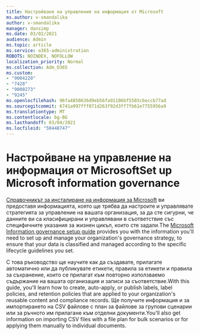 ```yaml
---
title: Настройване на управление на информация от Microsoft
ms.author: v-smandalika
author: v-smandalika
manager: dansimp
ms.date: 03/02/2021
audience: Admin
ms.topic: article
ms.service: o365-administration
ROBOTS: NOINDEX, NOFOLLOW
localization_priority: Normal
ms.collection: Adm_O365
ms.custom:
- "9004220"
- "7428"
- "9000273"
- "9245"
ms.openlocfilehash: 96fa4850636d9eb56fa91106bf5503c6eccb77ad
ms.sourcegitcommit: 6741a997fff871d263f92d3ff7fb61e7755956a9
ms.translationtype: MT
ms.contentlocale: bg-BG
ms.lasthandoff: 03/04/2021
ms.locfileid: "50448747"
---
```

# <a name="set-up-microsoft-information-governance"></a><span data-ttu-id="c99d6-102">Настройване на управление на информация от Microsoft</span><span class="sxs-lookup"><span data-stu-id="c99d6-102">Set up Microsoft information governance</span></span>

<span data-ttu-id="c99d6-103">[Справочникът за инсталиране на информация за Microsoft](https://go.microsoft.com/fwlink/?linkid=2146529) ви предоставя информацията, която ще трябва да настроите и управлявате стратегията за управление на вашата организация, за да сте сигурни, че данните ви са класифицирани и управлявани в съответствие със специфичните указания за жизнен цикъл, които сте задали.</span><span class="sxs-lookup"><span data-stu-id="c99d6-103">The [Microsoft Information governance setup guide](https://go.microsoft.com/fwlink/?linkid=2146529) provides you with the information you'll need to set up and manage your organization's governance strategy, to ensure that your data is classified and managed according to the specific lifecycle guidelines you set.</span></span>

<span data-ttu-id="c99d6-104">С това ръководство ще научите как да създавате, прилагате автоматично или да публикувате етикети, правила за етикети и правила за съхранение, които се прилагат към повторно използваемо съдържание на вашата организация и записи за съответствие.</span><span class="sxs-lookup"><span data-stu-id="c99d6-104">With this guide, you'll learn how to create, auto-apply, or publish labels, label policies, and retention policies that are applied to your organization's reusable content and compliance records.</span></span> <span data-ttu-id="c99d6-105">Ще получите информация и за импортирането на CSV файлове с план за файлове за групови сценарии или за ръчното им прилагане към отделни документи.</span><span class="sxs-lookup"><span data-stu-id="c99d6-105">You'll also get information on importing CSV files with a file plan for bulk scenarios or for applying them manually to individual documents.</span></span>
